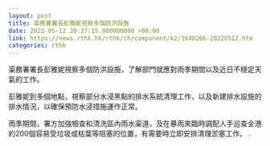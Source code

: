 ```yaml
---
layout: post
title: 渠務署署長彭雅妮視察多個防洪設施
date: 2022-05-12 20:37:15.000000000 +08:00
link: https://news.rthk.hk/rthk/ch/component/k2/1648266-20220512.htm
categories: rthk
---
```


渠務署署長彭雅妮視察多個防洪設施，了解部門就應對雨季期間以及近日不穩定天氣的工作。
 
彭雅妮到多個地點，視察部分水浸黑點的排水系統清理工作，以及新建排水設施的排水情況，以確保預防水浸措施運作正常。
 
雨季期間，署方加強檢查和清洗區內雨水渠道，及在暴雨來臨時調配人手巡查全港約200個容易受垃圾或枯葉等阻塞的位置，有需要時立即安排清理淤塞工作。
.

